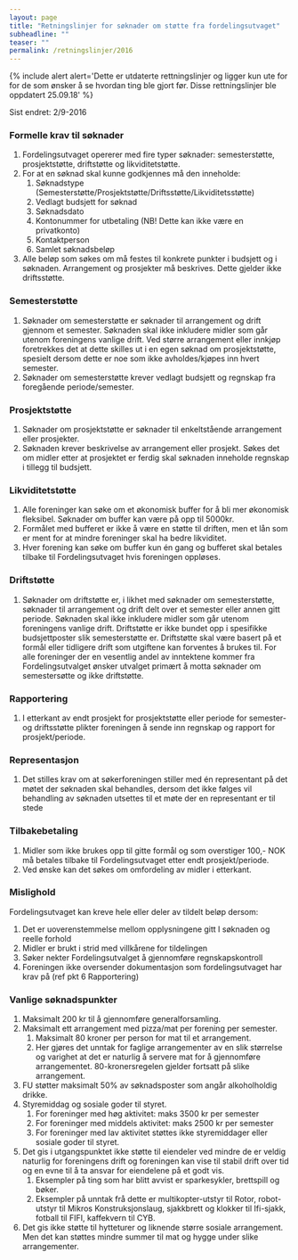 ```yaml
---
layout: page
title: "Retningslinjer for søknader om støtte fra fordelingsutvaget"
subheadline: ""
teaser: ""
permalink: /retningslinjer/2016
---
```


{% include alert alert='Dette er utdaterte rettningslinjer og ligger kun ute for for de som ønsker å se hvordan ting ble gjort før. Disse rettningslinjer ble oppdatert 25.09.18' %}

Sist endret: 2/9-2016

### Formelle krav til søknader
1. Fordelingsutvaget opererer med fire typer søknader: semesterstøtte, prosjektstøtte, driftstøtte og likviditetstøtte.
2. For at en søknad skal kunne godkjennes må den inneholde:
    1. Søknadstype (Semesterstøtte/Prosjektstøtte/Driftsstøtte/Likviditetsstøtte)
    2. Vedlagt budsjett for søknad
    3. Søknadsdato
    4. Kontonummer for utbetaling (NB! Dette kan ikke være en privatkonto)
    5. Kontaktperson
    6. Samlet søknadsbeløp
3. Alle beløp som søkes om må festes til konkrete punkter i budsjett og i søknaden. Arrangement og prosjekter må beskrives. Dette gjelder ikke driftsstøtte.

### Semesterstøtte
1. Søknader om semesterstøtte er søknader til arrangement og drift gjennom et semester. Søknaden skal ikke inkludere midler som går utenom foreningens vanlige drift. Ved større arrangement eller innkjøp foretrekkes det at dette skilles ut i en egen søknad om prosjektstøtte, spesielt dersom dette er noe som ikke avholdes/kjøpes inn hvert semester.
2. Søknader om semesterstøtte krever vedlagt budsjett og regnskap fra foregående periode/semester.

### Prosjektstøtte
1. Søknader om prosjektstøtte er søknader til enkeltstående arrangement eller prosjekter.
2. Søknaden krever beskrivelse av arrangement eller prosjekt. Søkes det om midler etter at prosjektet er ferdig skal søknaden inneholde regnskap i tillegg til budsjett.
### Likviditetstøtte
1. Alle foreninger kan søke om et økonomisk buffer for å bli mer økonomisk fleksibel. Søknader om buffer kan være på opp til 5000kr.
2. Formålet med bufferet er ikke å være en støtte til driften, men et lån som er ment for at mindre foreninger skal ha bedre likviditet.
3. Hver forening kan søke om buffer kun én gang og bufferet skal betales tilbake til Fordelingsutvaget hvis foreningen oppløses.

### Driftstøtte
1. Søknader om driftstøtte er, i likhet med søknader om semesterstøtte, søknader til arrangement og drift delt over et semester eller annen gitt periode. Søknaden skal ikke inkludere midler som går utenom foreningens vanlige drift. Driftstøtte er ikke bundet opp i spesifikke budsjettposter slik semesterstøtte er. Driftstøtte skal være basert på et formål eller tidligere drift som utgiftene kan forventes å brukes til. For alle foreninger der en vesentlig andel av inntektene kommer fra Fordelingsutvalget ønsker utvalget primært å motta søknader om semestersøtte og ikke driftstøtte.

### Rapportering
1. I etterkant av endt prosjekt for prosjektstøtte eller periode for semester- og driftsstøtte plikter foreningen å sende inn regnskap og rapport for prosjekt/periode.

### Representasjon
1. Det stilles krav om at søkerforeningen stiller med én representant på det møtet der søknaden skal behandles, dersom det ikke følges vil behandling av søknaden utsettes til et møte der en representant er til stede

### Tilbakebetaling
1. Midler som ikke brukes opp til gitte formål og som overstiger 100,- NOK må betales tilbake til Fordelingsutvaget etter endt prosjekt/periode.
2. Ved ønske kan det søkes om omfordeling av midler i etterkant.

### Mislighold
Fordelingsutvaget kan kreve hele eller deler av tildelt beløp dersom:
1. Det er uoverenstemmelse mellom opplysningene gitt I søknaden og reelle forhold
2. Midler er brukt i strid med villkårene for tildelingen
3. Søker nekter Fordelingsutvalget å gjennomføre regnskapskontroll
4. Foreningen ikke oversender dokumentasjon som fordelingsutvaget har krav på (ref pkt 6 Rapportering)

### Vanlige søknadspunkter
1. Maksimalt 200 kr til å gjennomføre generalforsamling.
2. Maksimalt ett arrangement med pizza/mat per forening per semester.
    1. Maksimalt 80 kroner per person for mat til et arrangement.
    1. Her gjøres det unntak for faglige arrangementer av en slik størrelse og varighet at det er naturlig å servere mat for å gjennomføre arrangementet.  80-kronersregelen gjelder fortsatt på slike arrangement.
3. FU støtter maksimalt 50% av søknadsposter som angår alkoholholdig drikke.
4. Styremiddag og sosiale goder til styret.
    1. For foreninger med høg aktivitet: maks 3500 kr per semester
    2. For foreninger med middels aktivitet: maks 2500 kr per semester
    3. For foreninger med lav aktivitet støttes ikke styremiddager eller sosiale goder til styret.
5. Det gis i utgangspunktet ikke støtte til eiendeler ved mindre de er veldig naturlig for foreningens drift og foreningen kan vise til stabil drift over tid og en evne til å ta ansvar for eiendelene på et godt vis.
    1. Eksempler på ting som har blitt avvist er sparkesykler, brettspill og bøker.
    2. Eksempler på unntak frå dette er multikopter-utstyr til Rotor, robot-utstyr til Mikros Konstruksjonslaug, sjakkbrett og klokker til Ifi-sjakk, fotball til FIFI, kaffekvern til CYB.
6. Det gis ikke støtte til hytteturer og liknende større sosiale arrangement. Men det kan støttes mindre summer til mat og hygge under slike arrangementer.
